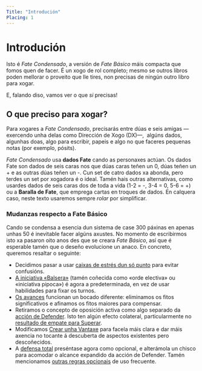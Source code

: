 ```yaml
---
Title: "Introdución"
Placing: 1
---
```


# Introdución

Isto é _Fate Condensado_, a versión de _Fate Básico_ máis compacta que fomos quen de facer. É un xogo de rol completo; mesmo se outros libros poden mellorar o proveito que lle tires, non precisas de ningún outro libro para xogar.

E, falando diso, vamos ver o que _si_ precisas!

## O que preciso para xogar?

Para xogares a _Fate Condensado_, precisarás entre dúas e seis amigas —exercendo unha delas como Dirección de Xogo (DX)—,  algúns dados, algunhas doas, algo para escribir, papeis e algo no que faceres pequenas notas (por exemplo, pósits).

_Fate Condensado_ usa **dados Fate** cando as personaxes actúan. Os dados Fate son dados de seis caras nos que dúas caras teñen un <fate>0</fate>, dúas teñen un <fate>+</fate> e as outras dúas teñen un <fate>-</fate>. Cun set de catro dados xa abonda, pero terdes un set por xogadora é o ideal. Tamén hais outras alternativas, como usardes dados de seis caras dos de toda a vida (1-2 = <fate>-</fate>, 3-4 = <fate>0</fate>, 5-6 = <fate>+</fate>) ou a **Baralla de Fate**, que emprega cartas en troques de dados. En calquera caso, neste texto usaremos sempre *rolar* por simplificar.

### Mudanzas respecto a Fate Básico

Cando se condensa a esencia dun sistema de case 300 páxinas en apenas unhas 50 é inevitable facer algúns axustes. No momento de escribirmos isto xa pasaron oito anos des que se creara _Fate Básico_, así que é esperable tamén que o deseño evolucione un anaco. En concreto, queremos resaltar o seguinte:

* Decidimos pasar a usar [caixas de estrés dun só punto](/fate-condensado/desafios-conflitos-e-competicions#recibir-dano) para evitar confusións.
* [A iniciativa «Balsera»](/fate-condensado/desafios-conflitos-e-competicions#orde-dos-turnos) (tamén coñecida como «orde electiva» ou «iniciativa pipoca») é agora a predeterminada, en vez de usar habilidades para fixar os turnos.
* [Os avances](/fate-condensado/avances) funcionan un bocado diferente: eliminamos os fitos significativos e afinamos os fitos maiores para compensar.
* Retiramos o concepto de oposición activa como algo separado da [acción de Defender](/fate-condensado/accions-e-roladas#defender). Isto ten algún efecto colateral, particularmente no [resultado de empate para Superar](/fate-condensado/accions-e-roladas#superar).
* Modificamos [Crear unha Vantaxe](/fate-condensado/accions-e-roladas#crear-unha-vantaxe) para facela máis clara e dar máis axencia no tocante á descuberta de aspectos existentes pero descoñecidos.
* A [defensa total](/fate-condensado/regras-opcionais#defensa-total) preséntase agora como opcional, e alterámola un chisco para acomodar o alcance expandido da acción de Defender. Tamén mencionamos [outras regras opcionais](/fate-condensado/regras-opcionais) de uso frecuente.
